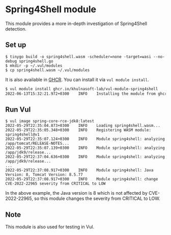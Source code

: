 # Spring4Shell module

This module provides a more in-depth investigation of Spring4Shell detection.

## Set up

```
$ tinygo build -o spring4shell.wasm -scheduler=none -target=wasi --no-debug spring4shell.go 
$ mkdir -p ~/.vul/modules
$ cp spring4shell.wasm ~/.vul/modules
```

It is also available in [GHCR][vul-module-spring4shell].
You can install it via `vul module install`.

```bash
$ vul module install ghcr.io/khulnasoft-lab/vul-module-spring4shell
2022-06-13T15:32:21.972+0300    INFO    Installing the module from ghcr.io/khulnasoft-lab/vul-module-spring4shell...
```

## Run Vul

```
$ vul image spring-core-rce-jdk8:latest
2022-05-29T22:35:04.873+0300    INFO    Loading spring4shell.wasm...
2022-05-29T22:35:05.348+0300    INFO    Registering WASM module: spring4shell@v1
2022-05-29T22:35:07.124+0300    INFO    Module spring4shell: analyzing /app/tomcat/RELEASE-NOTES...
2022-05-29T22:35:07.139+0300    INFO    Module spring4shell: analyzing /app/jdk9/release...
2022-05-29T22:37:04.636+0300    INFO    Module spring4shell: analyzing /app/jdk9/release...
...
2022-05-29T22:37:08.917+0300    INFO    Module spring4shell: Java Version: 8, Tomcat Version: 8.5.77
2022-05-29T22:37:08.917+0300    INFO    Module spring4shell: change CVE-2022-22965 severity from CRITICAL to LOW
```

In the above example, the Java version is 8 which is not affected by CVE-2022-22965, so this module changes the severity from CRITICAL to LOW.

## Note
This module is also used for testing in Vul.

[vul-module-spring4shell]: https://github.com/orgs/aquasecurity/packages/container/package/vul-module-spring4shell